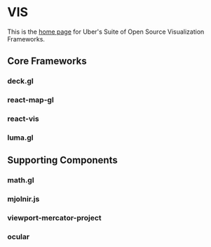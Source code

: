 # VIS

This is the [home page]() for Uber's Suite of Open Source Visualization Frameworks.


## Core Frameworks


### deck.gl


### react-map-gl


### react-vis


### luma.gl



## Supporting Components


### math.gl


### mjolnir.js


### viewport-mercator-project


### ocular
